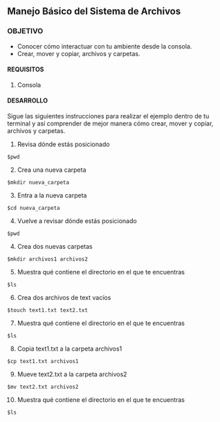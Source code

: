 ## Manejo Básico del Sistema de Archivos

### OBJETIVO 
 - Conocer cómo interactuar con tu ambiente desde la consola.
 - Crear, mover y copiar, archivos y carpetas.

#### REQUISITOS 
1. Consola

#### DESARROLLO 
 
Sigue las siguientes instrucciones para realizar el ejemplo dentro de tu terminal y así comprender de mejor manera cómo crear, mover y copiar, archivos y carpetas.


1. Revisa dónde estás posicionado
```
$pwd
```
2. Crea una nueva carpeta
````
$mkdir nueva_carpeta
````
3. Entra a la nueva carpeta
````
$cd nueva_carpeta
````
4. Vuelve a revisar dónde estás posicionado
```
$pwd
```
4. Crea dos nuevas carpetas
```
$mkdir archivos1 archivos2
```
5. Muestra qué contiene el directorio en el que te encuentras
```
$ls
```
6. Crea dos archivos de text vacíos
```
$touch text1.txt text2.txt
```
7. Muestra qué contiene el directorio en el que te encuentras
```
$ls
```
8. Copia text1.txt a la carpeta archivos1
```
$cp text1.txt archivos1
````
9. Mueve text2.txt a la carpeta archivos2
```
$mv text2.txt archivos2
```
10. Muestra qué contiene el directorio en el que te encuentras
```
$ls
```
